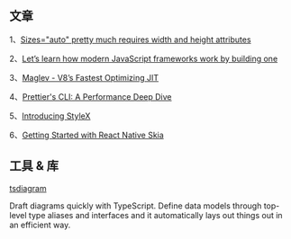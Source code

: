 ## 文章

1、[Sizes="auto" pretty much requires width and height attributes](https://ericportis.com/posts/2023/auto-sizes-pretty-much-requires-width-and-height/)

2、[Let’s learn how modern JavaScript frameworks work by building one](https://nolanlawson.com/2023/12/02/lets-learn-how-modern-javascript-frameworks-work-by-building-one/)

3、[Maglev - V8’s Fastest Optimizing JIT](https://v8.dev/blog/maglev)

4、[Prettier's CLI: A Performance Deep Dive](https://prettier.io/blog/2023/11/30/cli-deep-dive.html)

5、[Introducing StyleX](https://stylexjs.com/blog/introducing-stylex/)

6、[Getting Started with React Native Skia](https://shopify.engineering/getting-started-with-react-native-skia)

## 工具 & 库

[tsdiagram](https://tsdiagram.com/)

Draft diagrams quickly with TypeScript. Define data models through top-level type aliases and interfaces and it automatically lays out things out in an efficient way.